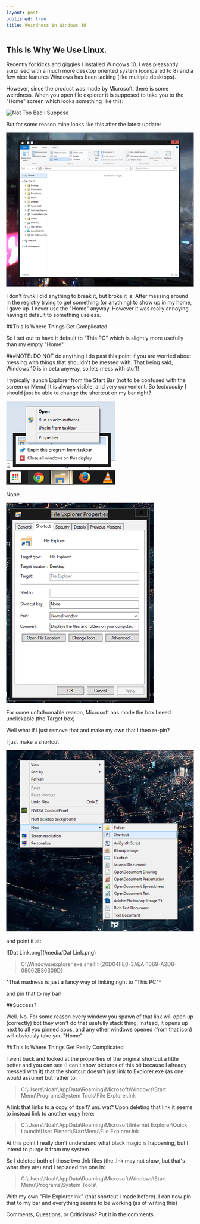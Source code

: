 ```yaml
---
layout: post
published: true
title: Weirdness in Windows 10
---
```


## This Is Why We Use Linux. 
 
Recently for kicks and giggles I installed Windows 10. I was pleasantly surprised with a much more desktop oriented system (compared to 8) and a few nice features Windows has been lacking (like multiple desktops). 
 
However, since the product was made by Microsoft, there is some weirdness. When you open file explorer it is supposed to take you to the "Home" screen which looks something like this: 
 
![Not Too Bad I Suppose](http://winaero.com/blog/wp-content/uploads/2014/10/windows-10-libraries-in-Home-folder.png) 
 
But for some reason mine looks like this after the latest update: 
 
![Fail.PNG](/_posts/Fail.PNG) 
 
I don't _think_ I did anything to break it, but broke it is. After messing around in the registry trying to get something (or anything) to show up in my home, I gave up. I never use the "Home" anyway. However it was really annoying having it default to something useless. 
 
##This Is Where Things Get Complicated 
 
So I set out to have it default to "This PC" which is slightly more usefully than my empty "Home" 
 
###NOTE: DO NOT do anything I do past this point if you are worried about messing with things that shouldn't be messed with. That being said, Windows 10 is in beta anyway, so lets mess with stuff! 
 
I typically launch Explorer from the Start Bar (not to be confused with the screen or Menu) It is always visible, and very convenient. So _technically_ I should just be able to change the shortcut on my bar right? 
 
![properties.png](/media/properties.png) 
 
Nope. 
 
![Failure.PNG](/_posts/Failure.PNG) 
 
For some unfathomable reason, Microsoft has made the box I need unclickable (the Target box) 
 
Well what if I just remove that and make my own that I then re-pin? 
 
I just make a shortcut

![Shorty.png](/_posts/Shorty.png)
 
and point it at:

![Dat Link.png](/media/Dat Link.png)

>C:\Windows\explorer.exe shell:::{20D04FE0-3AEA-1069-A2D8-08002B30309D} 

^That madness is just a fancy way of linking right to "This PC"^
 
and pin that to my bar! 
 
##Success? 
 
Well. No. For some reason every window you spawn of that link will open up (correctly) bot they won't do that usefully stack thing. Instead, it opens up next to all you pinned apps, and any other windows opened (from that icon) will obviously take you "Home" 
 
##This Is Where Things Get Really Complicated 
 
I went back and looked at the properties of the original shortcut a little better and you can see (I can't show pictures of this bit because I already messed with it) that the shortcut doesn't just link to Explorer.exe (as one would assume) but rather to: 
 
>C:\Users\Noah\AppData\Roaming\Microsoft\Windows\Start Menu\Programs\System Tools\File Explorer.lnk 
 
A link that links to a copy of itself? um. wat? Upon deleting that link it seems to instead link to another copy here: 
 
>C:\Users\Noah\AppData\Roaming\Microsoft\Internet Explorer\Quick Launch\User Pinned\StartMenu\File Explorer.lnk 
 
At this point I really don't understand what black magic is happening, but I intend to purge it from my system. 
 
So I deleted both of those two .lnk files (the .lnk may not show, but that's what they are) and I replaced the one in: 
>C:\Users\Noah\AppData\Roaming\Microsoft\Windows\Start Menu\Programs\System Tools\ 
 
With my own "File Explorer.lnk" (that shortcut I made before). I can now pin that to my bar and everything seems to be working (as of writing this) 
 
 
Comments, Questions, or Criticisms? Put it in the comments.